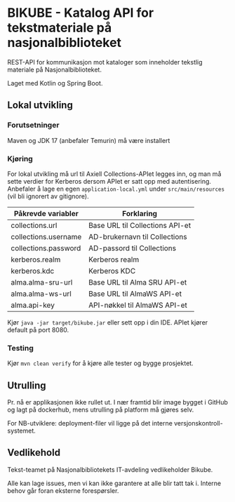 # BIKUBE - Katalog API for tekstmateriale på nasjonalbiblioteket

REST-API for kommunikasjon mot kataloger som inneholder tekstlig materiale på Nasjonalbiblioteket.

Laget med Kotlin og Spring Boot.

## Lokal utvikling

### Forutsetninger
Maven og JDK 17 (anbefaler Temurin) må være installert

### Kjøring
For lokal utvikling må url til Axiell Collections-APIet legges inn, og man må sette verdier for Kerberos
dersom APIet er satt opp med autentisering.
Anbefaler å lage en egen `application-local.yml` under `src/main/resources` (vil bli ignorert av gitignore).

| Påkrevde variabler   | Forklaring                      |
|----------------------|---------------------------------|
| collections.url      | Base URL til Collections API-et | 
| collections.username | AD-brukernavn til Collections   |
| collections.password | AD-passord til Collections      |
| kerberos.realm       | Kerberos realm                  |
| kerberos.kdc         | Kerberos KDC                    |
| alma.alma-sru-url    | Base URL til Alma SRU API-et    |
| alma.alma-ws-url     | Base URL til AlmaWS API-et      |
| alma.api-key         | API-nøkkel til AlmaWS API-et    |


Kjør `java -jar target/bikube.jar` eller sett opp i din IDE. APIet kjører default på port 8080.

### Testing
Kjør `mvn clean verify` for å kjøre alle tester og bygge prosjektet.

## Utrulling
Pr. nå er applikasjonen ikke rullet ut. 
I nær framtid blir image bygget i GitHub og lagt på dockerhub, mens utrulling på platform må gjøres selv.

For NB-utviklere: deployment-filer vil ligge på det interne versjonskontroll-systemet.

## Vedlikehold
Tekst-teamet på Nasjonalbibliotekets IT-avdeling vedlikeholder Bikube.

Alle kan lage issues, men vi kan ikke garantere at alle blir tatt tak i. 
Interne behov går foran eksterne forespørsler.

